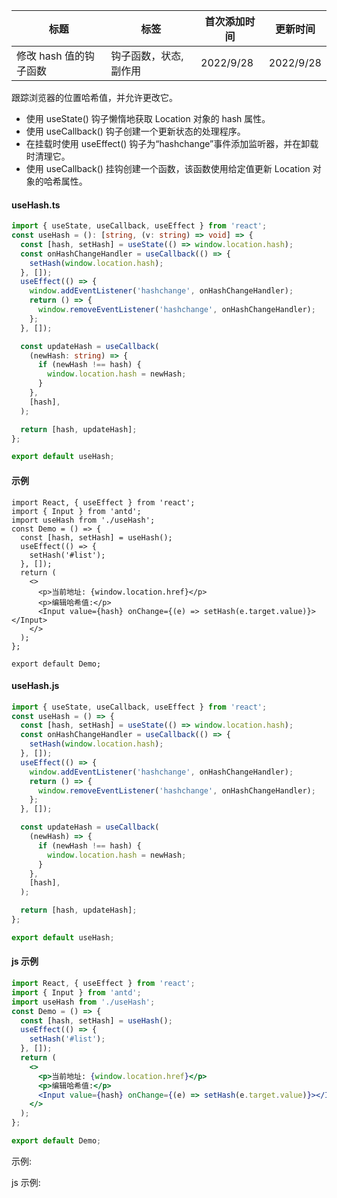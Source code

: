 | 标题                   | 标签                  | 首次添加时间 | 更新时间  |
| ---------------------- | --------------------- | ------------ | --------- |
| 修改 hash 值的钩子函数 | 钩子函数，状态,副作用 | 2022/9/28    | 2022/9/28 |

跟踪浏览器的位置哈希值，并允许更改它。

- 使用 useState() 钩子懒惰地获取 Location 对象的 hash 属性。
- 使用 useCallback() 钩子创建一个更新状态的处理程序。
- 在挂载时使用 useEffect() 钩子为“hashchange”事件添加监听器，并在卸载时清理它。
- 使用 useCallback() 挂钩创建一个函数，该函数使用给定值更新 Location 对象的哈希属性。

#### useHash.ts

```ts
import { useState, useCallback, useEffect } from 'react';
const useHash = (): [string, (v: string) => void] => {
  const [hash, setHash] = useState(() => window.location.hash);
  const onHashChangeHandler = useCallback(() => {
    setHash(window.location.hash);
  }, []);
  useEffect(() => {
    window.addEventListener('hashchange', onHashChangeHandler);
    return () => {
      window.removeEventListener('hashchange', onHashChangeHandler);
    };
  }, []);

  const updateHash = useCallback(
    (newHash: string) => {
      if (newHash !== hash) {
        window.location.hash = newHash;
      }
    },
    [hash],
  );

  return [hash, updateHash];
};

export default useHash;
```

#### 示例

```tsx | pure
import React, { useEffect } from 'react';
import { Input } from 'antd';
import useHash from './useHash';
const Demo = () => {
  const [hash, setHash] = useHash();
  useEffect(() => {
    setHash('#list');
  }, []);
  return (
    <>
      <p>当前地址: {window.location.href}</p>
      <p>编辑哈希值:</p>
      <Input value={hash} onChange={(e) => setHash(e.target.value)}></Input>
    </>
  );
};

export default Demo;
```

#### useHash.js

```js
import { useState, useCallback, useEffect } from 'react';
const useHash = () => {
  const [hash, setHash] = useState(() => window.location.hash);
  const onHashChangeHandler = useCallback(() => {
    setHash(window.location.hash);
  }, []);
  useEffect(() => {
    window.addEventListener('hashchange', onHashChangeHandler);
    return () => {
      window.removeEventListener('hashchange', onHashChangeHandler);
    };
  }, []);

  const updateHash = useCallback(
    (newHash) => {
      if (newHash !== hash) {
        window.location.hash = newHash;
      }
    },
    [hash],
  );

  return [hash, updateHash];
};

export default useHash;
```

#### js 示例

```jsx | pure
import React, { useEffect } from 'react';
import { Input } from 'antd';
import useHash from './useHash';
const Demo = () => {
  const [hash, setHash] = useHash();
  useEffect(() => {
    setHash('#list');
  }, []);
  return (
    <>
      <p>当前地址: {window.location.href}</p>
      <p>编辑哈希值:</p>
      <Input value={hash} onChange={(e) => setHash(e.target.value)}></Input>
    </>
  );
};

export default Demo;
```

示例:

<code src="./Demo.zh-CN.tsx"></code>

js 示例:

<code src="./js/Demo.zh-CN.jsx"></code>
